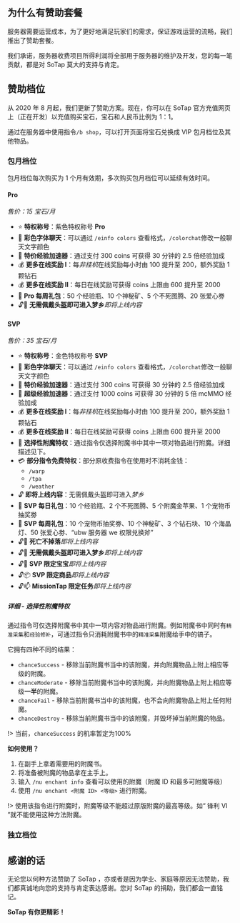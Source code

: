 ## 为什么有赞助套餐

服务器需要运营成本，为了更好地满足玩家们的需求，保证游戏运营的流畅，我们推出了赞助套餐。

我们承诺，服务器收费项目所得利润将全部用于服务器的维护及开发，您的每一笔贡献，都是对 SoTap 莫大的支持与肯定。

## 赞助档位

从 2020 年 8 月起，我们更新了赞助方案。现在，你可以在 SoTap 官方充值网页上（正在开发）以充值购买宝石，宝石和人民币比例为 1：1。

通过在服务器中使用指令`/b shop`，可以打开页面将宝石兑换成 VIP 包月档位及其他物品。

### 包月档位

包月档位每次购买为 1 个月有效期，多次购买包月档位可以延续有效时间。

#### Pro 

*售价：15 宝石/月*

- ⭐ **特权称号**：紫色特权称号 **Pro**
- 💬 **彩色字体聊天**：可以通过 `/einfo colors` 查看格式，`/colorchat`修改一般聊天文字颜色
- 💪 **特价经验加速器**：通过支付 300 coins 可获得 30 分钟的 2.5 倍经验加成
- 💰 **更多在线奖励 I**：每*非挂机*在线奖励每小时由 100 提升至 200，额外奖励 1 颗钻石
- 💰 **更多在线奖励 II**：每日在线奖励可获得 coins 上限由 600 提升至 2000
- 🎁 **Pro 每周礼包**：50 个经验瓶、10 个神秘矿、5 个不死图腾、20 张爱心劵
- 🔓🎩 **无需佩戴头盔即可进入梦乡***即将上线内容*

#### SVP

*售价：35 宝石/月*

- ⭐ **特权称号**：金色特权称号 **SVP**
- 💬 **彩色字体聊天**：可以通过 `/einfo colors` 查看格式，`/colorchat`修改一般聊天文字颜色
- 💪 **特价经验加速器**：通过支付 300 coins 可获得 30 分钟的 2.5 倍经验加成
- 💪 **超级经验加速器**：通过支付 1000 coins 可获得 30 分钟的 5 倍 mcMMO 经验加成
- 💰 **更多在线奖励 I**：每*非挂机*在线奖励每小时由 100 提升至 200，额外奖励 1 颗钻石
- 💰 **更多在线奖励 II**：每日在线奖励可获得 coins 上限由 600 提升至 2000
- 📏 **选择性附魔特权**：通过指令仅选择附魔书中其中一项对物品进行附魔。详细描述见下。
- 💳 **部分指令免费特权**：部分原收费指令在使用时不消耗金钱：
    - `/warp`
    - `/tpa`
    - `/weather`
- 🔓 **即将上线内容**：无需佩戴头盔即可进入*梦乡*
- 🎁 **SVP 每日礼包**：10 个经验瓶、2 个不死图腾、5 个附魔金苹果、1 个宠物币抽奖劵
- 🎁 **SVP 每周礼包**：10 个宠物币抽奖劵、10 个神秘矿、3 个钻石块、10 个海晶灯、50 张爱心劵、“ubw 服务器 we 权限兑换斧”
- 🔓🌿 **死亡不掉落***即将上线内容*
- 🔓🎩 **无需佩戴头盔即可进入梦乡***即将上线内容*
- 🔓🐾 **SVP 限定宝宝***即将上线内容*
- 🔓📦 **SVP 限定商品***即将上线内容*
- 🔓📫 **MissionTap 限定任务***即将上线内容*


##### 详细 - 选择性附魔特权

通过指令可仅选择附魔书中其中一项内容对物品进行附魔。例如附魔书中同时有`精准采集`和`经验修补`，可通过指令只消耗附魔书中的`精准采集`附魔给手中的镐子。

它拥有四种不同的结果：

- `chanceSuccess` - 移除当前附魔书当中的该附魔，并向附魔物品上附上相应等级的附魔。
- `chanceModerate` - 移除当前附魔书当中的该附魔，并向附魔物品上附上相应等级**一半**的附魔。
- `chanceFail` - 移除当前附魔书当中的该附魔，也不会向附魔物品上附上任何附魔。
- `chanceDestroy` - 移除当前附魔书当中的该附魔，并毁坏掉当前附魔的物品。

!> 当前，`chanceSuccess` 的机率暂定为100%

**如何使用？**

1. 在副手上拿着需要用的附魔书。
2. 将准备被附魔的物品拿在主手上。
3. 输入 `/nu enchant info` 查看可以使用的附魔（附魔 ID 和最多可附魔等级）
4. 使用 `/nu enchant <附魔 ID> <等级>` 进行附魔。

!> 使用该指令进行附魔时，附魔等级不能超过原版附魔的最高等级。如“ 锋利 VI ”就不能使用这种方法附魔。

### 独立档位

## 感谢的话

无论您以何种方法赞助了 SoTap ，亦或者是因为学业、家庭等原因无法赞助，我们都真诚地向您的支持与肯定表达感谢。您对 SoTap 的捐助，我们都会一直铭记。

**SoTap 有你更精彩！**

[1]:/plugins/upgradeabletools.md
[2]:/Windfall/economy.md#爱心券
[3]:/plugins/sprite.md
